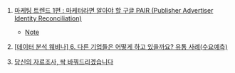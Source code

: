 
1. [마케팅 트렌드 1편 : 마케터라면 알아야 할 구글 PAIR (Publisher Advertiser Identity Reconciliation)](https://youtu.be/aYcTLo7-hAY)
    - [Note](./Note/pair.md)

2. [[데이터 분석 웨비나] 6. 다른 기업들은 어떻게 하고 있을까요? 유통 사례(수요예측)](https://youtu.be/rdY2AVZTfWQ)

3. [당신의 자료조사, 싹 바꿔드리겠습니다](https://youtu.be/vUyJ08k6PUY)